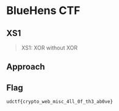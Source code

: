 # BlueHens CTF

## XS1

> XS1: XOR without XOR

## Approach

## Flag

```
udctf{crypto_web_misc_4ll_0f_th3_ab0ve}
```
